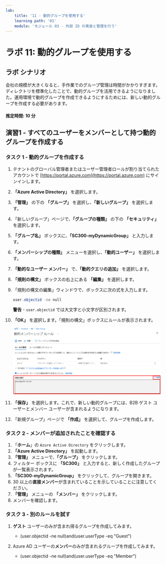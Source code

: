 ```yaml
---
lab:
    title: '11 - 動的グループを使用する'
    learning path: '01'
    module: 'モジュール 03 - 外部 ID の実装と管理を行う'
---
```


# ラボ 11: 動的グループを使用する

## ラボ シナリオ

会社の規模が大きくなると、手作業でのグループ管理は時間がかかりすぎます。ディレクトリを標準化したことで、動的グループを活用できるようになりました。運用環境で動的グループを作成できるようにするためには、新しい動的グループを作成する必要があります。

#### 推定時間: 10 分

## 演習1 - すべてのユーザーをメンバーとして持つ動的グループを作成する

### タスク 1 - 動的グループを作成する

1. テナントのグローバル管理者またはユーザー管理者ロールが割り当てられたアカウントで [https://portal.azure.com](https://portal.azure.com) にサインインします。

2. **「Azure Active Directory」** を選択します。

3. **「管理」** の下の **「グループ」** を選択し、**「新しいグループ」** を選択します。

4. 「新しいグループ」ページで、**「グループの種類」** の下の **「セキュリティ」** を選択します。

5. **「グループ名」** ボックスに、**「SC300-myDynamicGroup」** と入力します。

6. **「メンバーシップの種類」** メニューを選択し、**「動的ユーザー」** を選択します。

7. **「動的なユーザー メンバー」** で、**「動的クエリの追加」** を選択します。

8. **「規則の構文」** ボックスの右上にある **「編集」** を選択します。

9. 「規則の構文の編集」ウィンドウで、ボックスに次の式を入力します。

    ```powershell
    user.objectid -ne null
    ```

    **警告** - `user.objectid` では大文字と小文字が区別されます。

10. **「OK」** を選択します。「規則の構文」ボックスにルールが表示されます。

    ![規則の構文が強調表示されている「動的メンバーシップ ルール」ブレードを表示する画面イメージ](./media/lp1-mod3-dynamic-group-membership-rule.png)

11. **「保存」** を選択します。これで、新しい動的グループには、B2B ゲスト ユーザーとメンバー ユーザーが含まれるようになります。

12. 「新規グループ」ページで **「作成」** を選択して、グループを作成します。

### タスク 2 - メンバーが追加されたことを確認する

1. 「**ホーム**」の `Azure Active Directory` をクリックします。
2. **「Azure Active Directory」** を起動します。
3. **「管理」** メニューで、**「グループ」** をクリックします。
4. フィルター ボックスに **「SC300」** と入力すると、新しく作成したグループが一覧表示されます。
5. **「SC300-myDynamicGroup」** をクリックして、グループを開きます。
6. 30 以上の**直接メンバー**が含まれていることを示していることに注意してください。
7. **「管理」** メニューの **「メンバー」** をクリックします。
8. メンバーを確認します。

### タスク 3 - 別のルールを試す

1. **ゲスト** ユーザーのみが含まれ得るグループを作成してみます。
   - (user.objectid -ne null)and(user.userType -eq "Guest")

2. Azure AD ユーザーの**メンバー**のみが含まれるグループを作成してみます。
   - (user.objectid -ne null)and(user.userType -eq "Member")
